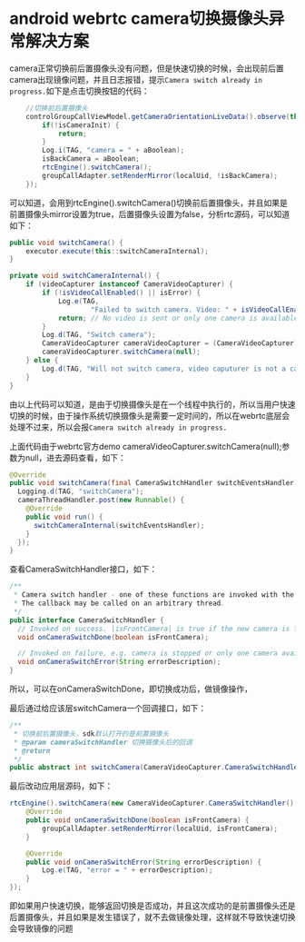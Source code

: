 # android webrtc camera切换摄像头异常解决方案

camera正常切换前后置摄像头没有问题，但是快速切换的时候，会出现前后置camera出现镜像问题，并且日志报错，提示`Camera switch already in progress.`如下是点击切换按钮的代码：

```java
    //切换前后置摄像头
    controlGroupCallViewModel.getCameraOrientationLiveData().observe(this, aBoolean -> {
        if(!isCameraInit) {
            return;
        }
        Log.i(TAG, "camera = " + aBoolean);
        isBackCamera = aBoolean;
        rtcEngine().switchCamera();
        groupCallAdapter.setRenderMirror(localUid, !isBackCamera);
    });
```
可以知道，会用到rtcEngine().switchCamera()切换前后置摄像头，并且如果是前置摄像头mirror设置为true，后置摄像头设置为false，分析rtc源码，可以知道如下：

```java
public void switchCamera() {
    executor.execute(this::switchCameraInternal);
}
```
```java
private void switchCameraInternal() {
    if (videoCapturer instanceof CameraVideoCapturer) {
        if (!isVideoCallEnabled() || isError) {
            Log.e(TAG,
                    "Failed to switch camera. Video: " + isVideoCallEnabled() + ". Error : " + isError);
            return; // No video is sent or only one camera is available or error happened.
        }
        Log.d(TAG, "Switch camera");
        CameraVideoCapturer cameraVideoCapturer = (CameraVideoCapturer) videoCapturer;
        cameraVideoCapturer.switchCamera(null);
    } else {
        Log.d(TAG, "Will not switch camera, video caputurer is not a camera");
    }
}
```
由以上代码可以知道，是由于切换摄像头是在一个线程中执行的，所以当用户快速切换的时候，由于操作系统切换摄像头是需要一定时间的，所以在webrtc底层会处理不过来，所以会报`Camera switch already in progress.`

上面代码由于webrtc官方demo cameraVideoCapturer.switchCamera(null);参数为null，进去源码查看，如下：

```java
@Override
public void switchCamera(final CameraSwitchHandler switchEventsHandler) {
  Logging.d(TAG, "switchCamera");
  cameraThreadHandler.post(new Runnable() {
    @Override
    public void run() {
      switchCameraInternal(switchEventsHandler);
    }
  });
}
```

查看CameraSwitchHandler接口，如下：

```java
/**
 * Camera switch handler - one of these functions are invoked with the result of switchCamera().
 * The callback may be called on an arbitrary thread.
 */
public interface CameraSwitchHandler {
  // Invoked on success. |isFrontCamera| is true if the new camera is front facing.
  void onCameraSwitchDone(boolean isFrontCamera);

  // Invoked on failure, e.g. camera is stopped or only one camera available.
  void onCameraSwitchError(String errorDescription);
}
```

所以，可以在onCameraSwitchDone，即切换成功后，做镜像操作，

最后通过给应该层switchCamera一个回调接口，如下：

```java
/**
 * 切换前后置摄像头，sdk默认打开的是前置摄像头
 * @param cameraSwitchHandler 切换摄像头后的回调
 * @return
 */
public abstract int switchCamera(CameraVideoCapturer.CameraSwitchHandler cameraSwitchHandler);
```

最后改动应用层源码，如下：

```java
rtcEngine().switchCamera(new CameraVideoCapturer.CameraSwitchHandler() {
    @Override
    public void onCameraSwitchDone(boolean isFrontCamera) {
        groupCallAdapter.setRenderMirror(localUid, isFrontCamera);
    }

    @Override
    public void onCameraSwitchError(String errorDescription) {
        Log.e(TAG, "error = " + errorDescription);
    }
});
```

即如果用户快速切换，能够返回切换是否成功，并且这次成功的是前置摄像头还是后置摄像头，并且如果是发生错误了，就不去做镜像处理，这样就不导致快速切换会导致镜像的问题



